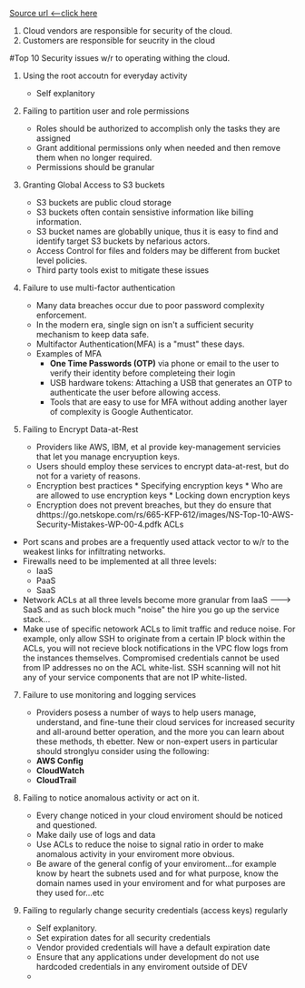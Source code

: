 [Source url <--click here ](https://go.netskope.com/rs/665-KFP-612/images/NS-Top-10-AWS-Security-Mistakes-WP-00-4.pdf)

1. Cloud vendors are responsible for security of the cloud.
2. Customers are responsible for seucrity in the cloud



#Top 10 Security issues w/r to operating withing the cloud.

1. Using the root accoutn for everyday activity
   - Self explanitory
   
2. Failing to partition user and role permissions
   - Roles should be authorized to accomplish only the tasks they are assigned
   - Grant additional permissions only when needed and then remove them when no longer required.
   - Permissions should be granular

3. Granting Global Access to S3 buckets
   -    S3 buckets are public cloud storage
   -    S3 buckets often contain sensistive information like billing information.
   -    S3 bucket names are globablly unique, thus it is easy to find and identify target S3 buckets by nefarious actors.
   -    Access Control for files and folders may be different from bucket level policies.
   -    Third party tools exist to mitigate these issues

4. Failure to use multi-factor authentication
   -    Many data breaches occur due to poor password complexity enforcement.
   -    In the modern era, single sign on isn't a sufficient security mechanism to keep data safe.
   -    Multifactor Authentication(MFA) is a "must" these days.
   -    Examples of MFA
        *   **One Time Passwords (OTP)** via phone or  email to the user to verify their identity before completeing their login
        *   USB hardware tokens: Attaching a USB that generates an OTP to authenticate the user before allowing access.
        *   Tools that are easy to use for MFA without adding another layer of complexity is Google Authenticator.

5.  Failing to Encrypt Data-at-Rest
    -    Providers like AWS, IBM, et al provide key-management servicies that let you manage encryuption keys.
    -    Users should  employ these services to encrypt data-at-rest, but do not for a variety of reasons.
    -    Encryption best practices
        *    Specifying encryption keys
        *    Who are are allowed to use encryption keys
        *    Locking down encryption keys
    -    Encryption does not prevent breaches, but they do ensure that dhttps://go.netskope.com/rs/665-KFP-612/images/NS-Top-10-AWS-Security-Mistakes-WP-00-4.pdfk ACLs
   -    Port scans and probes are a frequently used attack vector to w/r to  the weakest links for infiltrating  networks.
   -    Firewalls need to be implemented at all three levels:
        *    IaaS
        *    PaaS
        *    SaaS
   -    Network ACLs at all three levels become more granular from IaaS ---> SaaS and as such block much "noise" the hire you go up the service stack...
   -    Make use of specific netowork ACLs to limit traffic and reduce noise.  For example, only allow SSH to originate from a certain IP block within the ACLs, you will not recieve block notifications in the VPC flow logs from the instances themselves.  Compromised credentials cannot be used from IP addresses no on the ACL white-list.  SSH scanning will not hit any of your service components that are not IP white-listed.

7. Failure to use monitoring and logging services
   -    Providers posess a number of ways to help users manage, understand, and fine-tune their cloud services for increased security and all-around better operation, and the more you can learn about these methods, th ebetter.  New or non-expert users in particular should stronglyu consider using the following:
   -    **AWS Config**
   -    **CloudWatch**
   -    **CloudTrail**


8. Failing to notice anomalous activity or act on it.
   -    Every change noticed in your cloud enviroment should be noticed and questioned.
   -    Make daily use of logs and data
   -    Use ACLs to reduce the noise to signal ratio in order to make anomalous activity in your enviroment more obvious.
   -    Be aware of the general config of your enviroment...for example know by heart the subnets used and for what purpose, know the domain names used in your enviroment and for what purposes are they used for...etc


9. Failing to regularly change security credentials (access keys) regularly
    -    Self explanitory.
    -    Set expiration dates for all security credentials
    -    Vendor provided credentials will have a default expiration date
    -    Ensure that any applications under development do not use hardcoded credentials in any enviroment outside of DEV
    -        